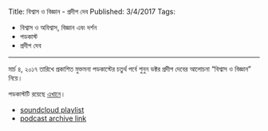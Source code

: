Title: বিশ্বাস ও বিজ্ঞান - প্রদীপ দেব
Published: 3/4/2017
Tags:
  - বিশ্বাস ও অবিশ্বাস, বিজ্ঞান এবং দর্শন
  - পডকাস্ট
  - প্রদীপ দেব
---

মার্চ ৪, ২০১৭ তারিখে প্রকাশিত মুক্তমনা পডকাস্টের চতুর্থ পর্বে শুনুন ডক্টর প্রদীপ দেবের আলোচনা “বিশ্বাস ও বিজ্ঞান” নিয়ে। 

পডকাস্টটি রয়েছে [এখানে](https://drive.google.com/open?id=1dsYYb-3GSyh8O-nr1VZN7ER0lSQ4SzFE)।

- [soundcloud playlist](https://soundcloud.com/mukto-mona)
- [podcast archive link](http://web.archive.org/web/20191023151006/http://podcast.mukto-mona.com)
